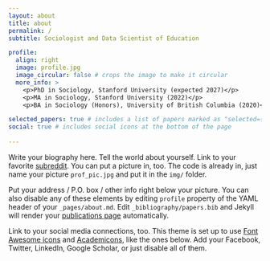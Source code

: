 ```yaml
---
layout: about
title: about
permalink: /
subtitle: Sociologist and Data Scientist of Education 

profile:
  align: right
  image: profile.jpg
  image_circular: false # crops the image to make it circular
  more_info: >
    <p>PhD in Sociology, Stanford University (expected 2027)</p>
    <p>MA in Sociology, Stanford University (2022)</p>
    <p>BA in Sociology (Honors), University of British Columbia (2020)</p>

selected_papers: true # includes a list of papers marked as "selected={true}"
social: true # includes social icons at the bottom of the page
 
---
```


Write your biography here. Tell the world about yourself. Link to your favorite [subreddit](http://reddit.com). You can put a picture in, too. The code is already in, just name your picture `prof_pic.jpg` and put it in the `img/` folder.

Put your address / P.O. box / other info right below your picture. You can also disable any of these elements by editing `profile` property of the YAML header of your `_pages/about.md`. Edit `_bibliography/papers.bib` and Jekyll will render your [publications page](/al-folio/publications/) automatically.

Link to your social media connections, too. This theme is set up to use [Font Awesome icons](https://fontawesome.com/) and [Academicons](https://jpswalsh.github.io/academicons/), like the ones below. Add your Facebook, Twitter, LinkedIn, Google Scholar, or just disable all of them.
